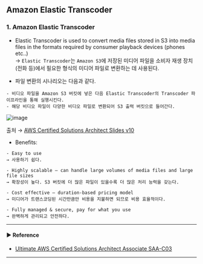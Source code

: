 ## Amazon Elastic Transcoder
### 1. Amazon Elastic Transcoder
- Elastic Transcoder is used to convert media files stored in S3 into media files in the formats required by consumer playback devices (phones etc..)  
→ `Elastic Transcoder`는 `Amazon S3`에 저장된 미디어 파일을 소비자 재생 장치(전화 등)에서 필요한 형식의 미디어 파일로 변환하는 데 사용된다.

- 파일 변환의 시나리오는 다음과 같다.
~~~
- 비디오 파일을 Amazon S3 버킷에 넣은 다음 Elastic Transcoder의 Transcoder 파이프라인을 통해 실행시킨다.
- 해당 비디오 파일이 다양한 비디오 파일로 변환되어 S3 출력 버킷으로 들어간다.
~~~

![image](https://github.com/sanguk2794/AWS/assets/97398071/30929bd0-a608-4413-ad98-12307dfeae45)

출처 → [AWS Certified Solutions Architect Slides v10](https://courses.datacumulus.com/downloads/certified-solutions-architect-pn9/)


- Benefits:
~~~
- Easy to use
→ 사용하기 쉽다.

- Highly scalable – can handle large volumes of media files and large file sizes
→ 확장성이 높다. S3 버킷에 더 많은 파일이 있을수록 더 많은 처리 능력을 갖는다.

- Cost effective – duration-based pricing model
→ 미디어가 트랜스코딩된 시간만큼만 비용을 지불하면 되므로 비용 효율적이다.

- Fully managed & secure, pay for what you use
→ 완벽하게 관리되고 안전하다.
~~~

---
#### ▶ Reference
- [Ultimate AWS Certified Solutions Architect Associate SAA-C03](https://www.udemy.com/course/aws-certified-solutions-architect-associate-saa-c03/)
---